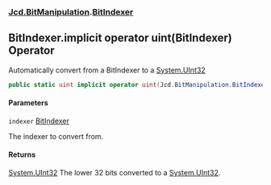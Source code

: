 ### [Jcd.BitManipulation](Jcd.BitManipulation.md 'Jcd.BitManipulation').[BitIndexer](Jcd.BitManipulation.BitIndexer.md 'Jcd.BitManipulation.BitIndexer')

## BitIndexer.implicit operator uint(BitIndexer) Operator

Automatically convert from a BitIndexer to a [System.UInt32](https://docs.microsoft.com/en-us/dotnet/api/System.UInt32 'System.UInt32')

```csharp
public static uint implicit operator uint(Jcd.BitManipulation.BitIndexer indexer);
```
#### Parameters

<a name='Jcd.BitManipulation.BitIndexer.op_Implicituint(Jcd.BitManipulation.BitIndexer).indexer'></a>

`indexer` [BitIndexer](Jcd.BitManipulation.BitIndexer.md 'Jcd.BitManipulation.BitIndexer')

The indexer to convert from.

#### Returns
[System.UInt32](https://docs.microsoft.com/en-us/dotnet/api/System.UInt32 'System.UInt32')
The lower 32 bits converted to a [System.UInt32](https://docs.microsoft.com/en-us/dotnet/api/System.UInt32 'System.UInt32').